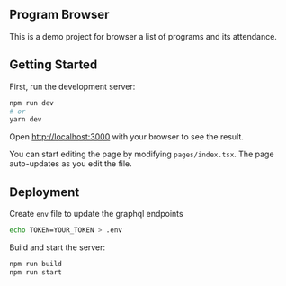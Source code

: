 ## Program Browser

This is a demo project for browser a list of programs and its attendance.

## Getting Started

First, run the development server:

```bash
npm run dev
# or
yarn dev
```

Open [http://localhost:3000](http://localhost:3000) with your browser to see the result.

You can start editing the page by modifying `pages/index.tsx`. The page auto-updates as you edit the file.

## Deployment

Create `env` file to update the graphql endpoints

```bash
echo TOKEN=YOUR_TOKEN > .env
```

Build and start the server:

```bash
npm run build
npm run start
```
